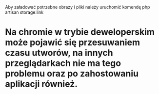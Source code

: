 Aby załadować potrzebne obrazy i pliki należy uruchomić komendę php artisan storage:link

# Na chromie w trybie deweloperskim może pojawić się przesuwaniem czasu utworów, na innych przeglądarkach nie ma tego problemu oraz po zahostowaniu aplikacji również.
